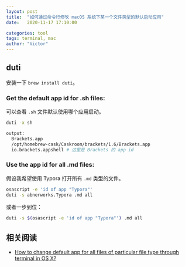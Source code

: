 ```yaml
---
layout: post
title:  "如何通过命令行修改 macOS 系统下某一个文件类型的默认启动应用"
date:   2020-11-17 17:10:00

categories: tool
tags: terminal, mac
author: "Victor"
---
```


## duti

安装一下 `brew install duti`。

### Get the default app id for .sh files:

可以查看 `.sh` 文件默认使用哪个应用启动。

```bash
duti -x sh

output:
  Brackets.app
  /opt/homebrew-cask/Caskroom/brackets/1.6/Brackets.app
  io.brackets.appshell # 这里是 Brackets 的 app id
```

### Use the app id for all .md files:

假设我希望使用 Typora 打开所有 `.md` 类型的文件。

```bash
osascript -e 'id of app "Typora"'
duti -s abnerworks.Typora .md all
```

或者一步到位：

```bash
duti -s $(osascript -e 'id of app "Typora"') .md all
```

## 相关阅读

* [How to change default app for all files of particular file type through terminal in OS X?](https://superuser.com/questions/273756/how-to-change-default-app-for-all-files-of-particular-file-type-through-terminal)
